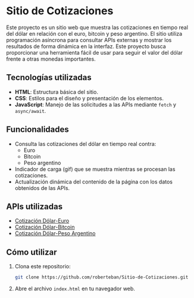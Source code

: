# Sitio de Cotizaciones

Este proyecto es un sitio web que muestra las cotizaciones en tiempo real del dólar en relación con el euro, bitcoin y peso argentino. El sitio utiliza programación asíncrona para consultar APIs externas y mostrar los resultados de forma dinámica en la interfaz. Este proyecto busca proporcionar una herramienta fácil de usar para seguir el valor del dólar frente a otras monedas importantes.

## Tecnologías utilizadas

- **HTML**: Estructura básica del sitio.
- **CSS**: Estilos para el diseño y presentación de los elementos.
- **JavaScript**: Manejo de las solicitudes a las APIs mediante `fetch` y `async/await`.
  
## Funcionalidades

- Consulta las cotizaciones del dólar en tiempo real contra:
  - Euro
  - Bitcoin
  - Peso argentino
- Indicador de carga (gif) que se muestra mientras se procesan las cotizaciones.
- Actualización dinámica del contenido de la página con los datos obtenidos de las APIs.

## APIs utilizadas

- [Cotización Dólar-Euro](https://open.er-api.com/v6/latest/USD)
- [Cotización Dólar-Bitcoin](https://api.coindesk.com/v1/bpi/currentprice.json)
- [Cotización Dólar-Peso Argentino](https://open.er-api.com/v6/latest/ARS)

## Cómo utilizar

1. Clona este repositorio:
   ```bash
   git clone https://github.com/roberteban/Sitio-de-Cotizaciones.git
2. Abre el archivo `index.html` en tu navegador web.

